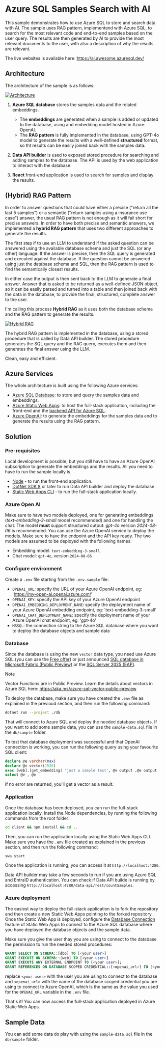 # Azure SQL Samples Search with AI

This sample demonstrates how to use Azure SQL to store and search data with AI. The sample uses RAG pattern, implementend with Azure SQL, to search for the most relevant code and end-to-end samples based on the user query. The results are then generated by AI to provide the most relevant documents to the user, with also a description of why the results are relevant.

The live websites is available here: https://ai.awesome.azuresql.dev/

## Architecture

The architecture of the sample is as follows:

[![Architecture](./_assets/ai-samples-search-azure-sql.png)](./_assets_/ai-samples-search-azure-sql.png)

1. **Azure SQL database** stores the samples data and the related embeddings. 
    - The **embeddings** are generated when a sample is added or updated to the database, using and embedding model hosted in Azure OpenAI. 
    - The **RAG pattern** is fully implemented in the database, using GPT-4o model to generate the results with a well-defined **structured** format, so tht results can be easily joined back with the samples data.

2. **Data API builder** is used to exposed stored procedure for searching and adding samples to the database. The API is used by the web application to interact with the database.

3. **React** front-end application is used to search for samples and display the results. 

## (Hybrid) RAG Pattern

In order to answer questions that could have either a precise ("return all the last 5 samples") or a semantic ("return samples using a insurance use case") answer, the usual RAG pattern is not enough as it will fail short for precise answers. In order to have both precise and semantic answers, we implemented a **hybrid RAG pattern** that uses two different approaches to generate the results. 

The first step if to use an LLM to understand if the asked question can be answered using the available database schema and just the SQL (or any other) language. If the answer is precise, then the SQL query is generated and executed against the database. If the question cannot be answered using just the database schema and SQL, then the RAG pattern is used to find the semantically closest results. 

In either case the output is then sent back to the LLM to generate a final answer. Answer that is asked to be returned as a well-defined JSON object, so it can be easily parsed and turned into a table and then joined back with the data in the database, to provide the final, structured, complete answer to the user.

I'm calling this process **Hybrid RAG** as it uses both the database schema and the RAG pattern to generate the results.

[![Hybrid RAG](./_assets/hybrid-rag.png)](./_assets_/hybrid-rag.png)

The hybrid RAG pattern is implemented in the database, using a stored procedure that is called by Data API builder. The stored procedure generates the SQL query and the RAG query, executes them and then generates the final answer using the LLM.

Clean, easy and efficient.

## Azure Services

The whole architecture is built using the following Azure services:

- [Azure SQL Database](https://learn.microsoft.com/en-us/azure/azure-sql/database/sql-database-paas-overview?view=azuresql): to store and query the samples data and embeddings.
- [Azure Static Web Apps](https://learn.microsoft.com/en-us/azure/static-web-apps/overview): to host the full-stack application, including the front-end and the [backend API for Azure SQL](https://learn.microsoft.com/en-us/azure/static-web-apps/database-overview).
- [Azure OpenAI](https://learn.microsoft.com/azure/ai-services/openai/): to generate the embeddings for the samples data and to generate the results using the RAG pattern.

## Solution

### Pre-requisites

Local development is possible, but you still have to have an Azure OpenAI subscription to generate the embeddings and the results.
All you need to have to run the sample locally is 

- [Node](https://nodejs.org/en) - to run the front-end application.
- [DotNet SDK 8](https://dotnet.microsoft.com/en-us/download/dotnet/8.0) or later to run Data API builder and deploy the database.
- [Static Web Apps CLI](https://learn.microsoft.com/en-us/azure/static-web-apps/static-web-apps-cli-overview) - to run the full-stack application locally.

### Azure Open AI

Make sure to have two models deployed, one for generating embeddings (*text-embedding-3-small* model recommended) and one for handling the chat. The model **must** support structured output: *gpt-4o* version *2024-08-06* is recommended. You can use the Azure OpenAI service to deploy the models. Make sure to have the endpoint and the API key ready. The two models are assumed to be deployed with the following names:

- Embedding model: `text-embedding-3-small`
- Chat model: `gpt-4o`, version `2024-08-06`

### Configure environment 

Create a `.env` file starting from the `.env.sample` file:

- `OPENAI_URL`: specify the URL of your Azure OpenAI endpoint, eg: 'https://my-open-ai.openai.azure.com/'
- `OPENAI_KEY`: specify the API key of your Azure OpenAI endpoint
- `OPENAI_EMBEDDING_DEPLOYMENT_NAME`: specify the deployment name of your Azure OpenAI embedding endpoint, eg: 'text-embedding-3-small'
- `OPENAI_CHAT_DEPLOYMENT_NAME`: specify the deployment name of your Azure OpenAI chat endpoint, eg: 'gpt-4o'
- `MSSQL`: the connection string to the Azure SQL database where you want to deploy the database objects and sample data

### Database

Since the database is using the new `vector` data type, you need use Azure SQL (you can use the [Free offer](https://learn.microsoft.com/en-us/azure/azure-sql/database/free-offer?view=azuresql)) or just announced [SQL database in Microsoft Fabric (Public Preview)](https://aka.ms/announcingsqlfabric) or the [SQL Server 2025 (EAP)](https://aka.ms/sqleapsignup).

> [!NOTE]  
> Vector Functions are in Public Preview. Learn the details about vectors in Azure SQL here: https://aka.ms/azure-sql-vector-public-preview

To deploy the database, make sure you have created the `.env` file as explained in the previoud section, and then run the following command:

```bash 
dotnet run --project ./db
```

That will connect to Azure SQL and deploy the needed database objects. If you want to add some sample data, you can use the `sample-data.sql` file in the `db/sample` folder.

To test that database deployment was successful and that OpenAI connection is working, you can run the following query using your favourite SQL client:

```sql
declare @e varchar(max)
declare @v vector(1536)
exec [web].[get_embedding] 'just a sample text', @v output ,@e output
select @v , @e
```

if no error are returned, you'll get a vector as a result.

### Application

Once the database has been deployed, you can run the full-stack application locally. Install the Node dependencies, by running the following commands from the root folder:

```bash
cd client && npm install && cd ..
```

Then, you can run the application locally using the Static Web Apps CLI. Make sure you have the `.env` file created as explained in the previous section, and then run the following command:

```bash
swa start
```

Once the application is running, you can access it at `http://localhost:4280`.

Data API builder may take a few seconds to run if you are using Azure SQL and EntraID authentication. You can check if Data API builde is running by accessing `http://localhost:4280/data-api/rest/countSamples`.

### Azure deployment

The easiest way to deploy the full-stack application is to fork the repository and then create a new Static Web Apps pointing to the forked repository. Once the Static Web App is deployed, configure the [Database Connection](https://learn.microsoft.com/en-us/azure/static-web-apps/database-overview) feature of Static Web Apps to connect to the Azure SQL database where you have deployed the database objects and the sample data.

Make sure you give the user thay you are using to connect to the database the permission to run the needed stored procedures:

```sql
GRANT SELECT ON SCHEMA::[dbo] TO [<your user>]
GRANT EXECUTE ON SCHEMA::[web] TO [<your user>]
GRANT EXECUTE ANY EXTERNAL ENDPOINT TO [<your user>];
GRANT REFERENCES ON DATABASE SCOPED CREDENTIAL::[<openai_url>] TO [<your user>];
```

replace `<your user>` with the user you are using to connect to the database and `<openai_url>` with the name of the database scoped credential you are using to connect to Azure OpenAI, which is the same as the value you used for the `OPENAI_URL` variable in the `.env` file.

That's it! You can now access the full-stack application deployed in Azure Static Web Apps.

## Sample Data

You can add some data do play with using the `sample-data.sql` file in the `db/sample` folder.
